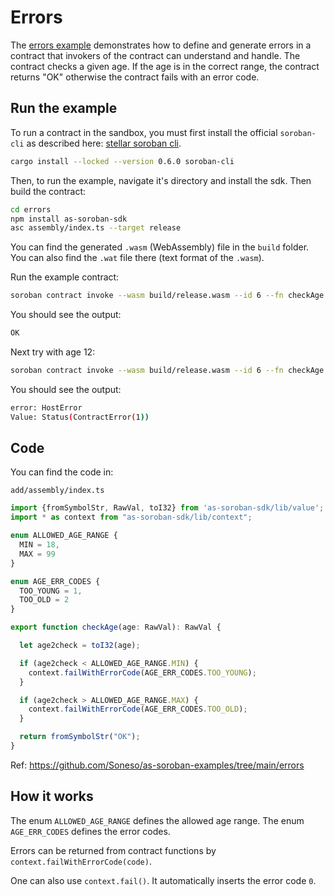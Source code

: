 # Errors

The [errors example](https://github.com/Soneso/as-soroban-examples/tree/main/errors) demonstrates how to define and generate errors in a contract that invokers of the contract can understand and handle. The contract checks a given age. If the age is in the correct range, the contract returns "OK" otherwise the contract fails with an error code.


## Run the example

To run a contract in the sandbox, you must first install the official `soroban-cli` as described here: [stellar soroban cli](https://github.com/stellar/soroban-cli).

```sh
cargo install --locked --version 0.6.0 soroban-cli
```

Then, to run the example, navigate it's directory and install the sdk. Then build the contract:

```sh
cd errors
npm install as-soroban-sdk
asc assembly/index.ts --target release
```

You can find the generated `.wasm` (WebAssembly) file in the `build` folder. You can also find the `.wat` file there (text format of the `.wasm`).

Run the example contract:

```sh
soroban contract invoke --wasm build/release.wasm --id 6 --fn checkAge -- --age 20
```

You should see the output:
```sh
OK
```

Next try with age 12:

```sh
soroban contract invoke --wasm build/release.wasm --id 6 --fn checkAge -- --age 12
```

You should see the output:
```sh
error: HostError
Value: Status(ContractError(1))
```

## Code

You can find the code in:

```shell
add/assembly/index.ts
```

```typescript
import {fromSymbolStr, RawVal, toI32} from 'as-soroban-sdk/lib/value';
import * as context from "as-soroban-sdk/lib/context";

enum ALLOWED_AGE_RANGE {
  MIN = 18,
  MAX = 99
}

enum AGE_ERR_CODES {
  TOO_YOUNG = 1,
  TOO_OLD = 2
}

export function checkAge(age: RawVal): RawVal {

  let age2check = toI32(age);

  if (age2check < ALLOWED_AGE_RANGE.MIN) {
    context.failWithErrorCode(AGE_ERR_CODES.TOO_YOUNG);
  }

  if (age2check > ALLOWED_AGE_RANGE.MAX) {
    context.failWithErrorCode(AGE_ERR_CODES.TOO_OLD);
  }

  return fromSymbolStr("OK");
}
```

Ref: https://github.com/Soneso/as-soroban-examples/tree/main/errors

## How it works

The enum `ALLOWED_AGE_RANGE` defines the allowed age range. The enum `AGE_ERR_CODES` defines the error codes. 

Errors can be returned from contract functions by `context.failWithErrorCode(code)`. 

One can also use `context.fail()`. It automatically inserts the error code `0`.
